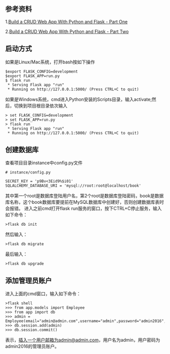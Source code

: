 ## 参考资料
1.[Build a CRUD Web App With Python and Flask - Part One](https://scotch.io/tutorials/build-a-crud-web-app-with-python-and-flask-part-one)

2.[Build a CRUD Web App With Python and Flask - Part Two](https://scotch.io/tutorials/build-a-crud-web-app-with-python-and-flask-part-two)

## 启动方式
如果是Linux/Mac系统，打开bash按如下操作
```
$export FLASK_CONFIG=development
$export FLASK_APP=run.py
$ flask run
 * Serving Flask app "run"
 * Running on http://127.0.0.1:5000/ (Press CTRL+C to quit)
```

如果是Windows系统，cmd进入Python安装的Scripts目录，输入activate;然后，切换到项目根目录依次输入
```
> set FLASK_CONFIG=development
> set FLASK_APP=run.py
> flask run
 * Serving Flask app "run"
 * Running on http://127.0.0.1:5000/ (Press CTRL+C to quit)
```

## 创建数据库
查看项目目录instance中config.py文件
```
# instance/config.py

SECRET_KEY = 'p9Bv<3Eid9%$i01'
SQLALCHEMY_DATABASE_URI = 'mysql://root:root@localhost/book'
```
其中第一个root是数据库登陆用户名，第2个root是数据库登陆密码，book是数据库名称，这个book数据库要提前在MySQL数据库中创建好，否则创建数据库表时会报错。
进入之前cmd打开flask run服务的窗口，按下CTRL+C停止服务，输入如下命令：
```
>flask db init
```
然后输入：
```
>flask db migrate
```
最后输入：
```
>flask db upgrade
```

## 添加管理员账户
进入上面的cmd窗口，输入如下命令：
```
>flask shell
>>> from app.models import Employee
>>> from app import db
>>> admin = Employee(email="admin@admin.com",username="admin",password="admin2016",is_admin=True)
>>> db.session.add(admin)
>>> db.session.commit()
```
表示，插入一个用户邮箱为admin@admin.com，用户名为admin，用户密码为admin2016的管理员账户。
